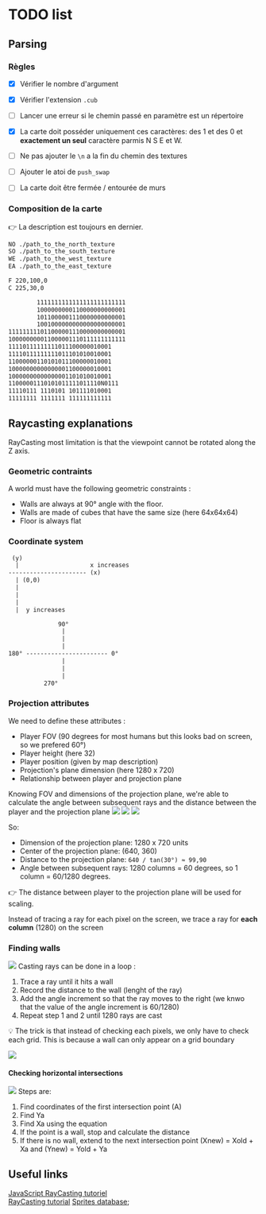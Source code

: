 # TODO list

## Parsing

### Règles

- [x] Vérifier le nombre d'argument
- [x] Vérifier l'extension `.cub`
- [ ] Lancer une erreur si le chemin passé en paramètre est un répertoire
- [x] La carte doit posséder uniquement ces caractères: des 1 et des 0 et **exactement un seul** caractère parmis N S E et W.
- [ ] Ne pas ajouter le `\n` a la fin du chemin des textures
- [ ] Ajouter le atoi de `push_swap`
- [ ] La carte doit être fermée / entourée de murs


### Composition de la carte

👉 La description est toujours en dernier.

```txt
NO ./path_to_the_north_texture
SO ./path_to_the_south_texture
WE ./path_to_the_west_texture
EA ./path_to_the_east_texture

F 220,100,0
C 225,30,0

        1111111111111111111111111
        1000000000110000000000001
        1011000001110000000000001
        1001000000000000000000001
111111111011000001110000000000001
100000000011000001110111111111111
11110111111111011100000010001
11110111111111011101010010001
11000000110101011100000010001
10000000000000001100000010001
10000000000000001101010010001
11000001110101011111011110N0111
11110111 1110101 101111010001
11111111 1111111 111111111111
```

## Raycasting explanations

RayCasting most limitation is that the viewpoint cannot be rotated along the Z axis.

### Geometric contraints
A world must have the following geometric constraints : 
- Walls are always at 90° angle with the floor.
- Walls are made of cubes that have the same size (here 64x64x64)
- Floor is always flat

### Coordinate system

```txt
 (y)
  |                    x increases
---------------------- (x)
  | (0,0)
  |
  |
  |
  |  y increases
```

```txt
              90°
               |
               |
               |                   
180° ----------------------- 0°
               |
               |
               |
	      270°
```

### Projection attributes

We need to define these attributes : 
- Player FOV (90 degrees for most humans but this looks bad on screen, so we prefered 60°)
- Player height (here 32)
- Player position (given by map description)
- Projection's plane dimension (here 1280 x 720)
- Relationship between player and projection plane

Knowing FOV and dimensions of the projection plane, we're able to calculate the angle between subsequent rays and the distance between the player and the projection plane
![](https://permadi.com/tutorial/raycast/images/figure11.jpg)
![](https://permadi.com/tutorial/raycast/images/fig11c.gif)
![](https://permadi.com/tutorial/raycast/images/fig11d.gif)

So: 
- Dimension of the projection plane: 1280 x 720 units
- Center of the projection plane: (640, 360)
- Distance to the projection plane: `640 / tan(30°) ≈ 99,90`
- Angle between subsequent rays: 1280 columns = 60 degrees, so 1 column = 60/1280 degrees.

👉 The distance between player to the projection plane will be used for scaling.

Instead of tracing a ray for each pixel on the screen, we trace a ray for **each column** (1280) on the screen

### Finding walls

![](https://permadi.com/tutorial/raycast/images/figure13.jpg)
Casting rays can be done in a loop : 
1. Trace a ray until it hits a wall
2. Record the distance to the wall (lenght of the ray)
3. Add the angle increment so that the ray moves to the right (we knwo that the value of the angle increment is 60/1280)
4. Repeat step 1 and 2 until 1280 rays are cast

💡 The trick is that instead of checking each pixels, we only have to check each grid. This is because a wall can only appear on a grid boundary

![](https://permadi.com/tutorial/raycast/images/figure14.gif)

#### Checking horizontal intersections

![](https://permadi.com/tutorial/raycast/images/figure15.gif)
Steps are: 
1. Find coordinates of the first intersection point (A)
2. Find Ya
3. Find Xa using the equation 
4. If the point is a wall, stop and calculate the distance
5. If there is no wall, extend to the next intersection point (Xnew) = Xold + Xa and (Ynew) = Yold + Ya

## Useful links

[JavaScript RayCasting tutoriel](https://github.com/vinibiavatti1/RayCastingTutorial/wiki/Home)  
[RayCasting tutorial](https://permadi.com/1996/05/ray-casting-tutorial-table-of-contents/)
[Sprites database](https://spritedatabase.net/system/pc);